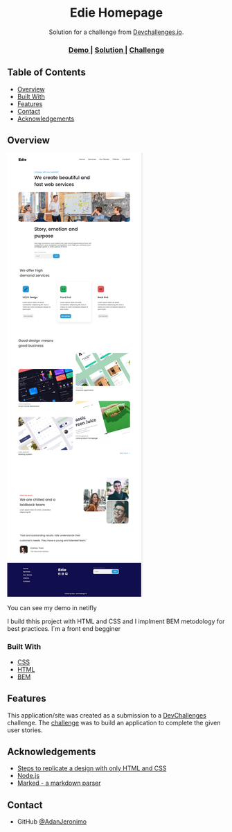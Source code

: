 <!-- Please update value in the {}  -->

<h1 align="center">Edie Homepage</h1>

<div align="center">
   Solution for a challenge from  <a href="http://devchallenges.io" target="_blank">Devchallenges.io</a>.
</div>

<div align="center">
  <h3>
    <a href="https://capable-narwhal-67546a.netlify.app">
      Demo
    </a>
    <span> | </span>
    <a href="https://github.com/AdanJeronimo/Edie-homepage">
      Solution
    </a>
    <span> | </span>
    <a href="https://devchallenges.io/challenges/hhmesazsqgKXrTkYkt0U">
      Challenge
    </a>
  </h3>
</div>

<!-- TABLE OF CONTENTS -->

## Table of Contents

- [Overview](#overview)
- [Built With](#built-with)
- [Features](#features)
- [Contact](#contact)
- [Acknowledgements](#acknowledgements)

<!-- OVERVIEW -->

## Overview

![screenshot](./img/Macbook%20Pro-1693343216298.jpeg)

You can see my demo in netifly

I build thhis project with HTML and CSS and I implment BEM metodology for best practices.
I´m a front end begginer

### Built With

<!-- This section should list any major frameworks that you built your project using. Here are a few examples.-->

- [CSS](https://developer.mozilla.org)
- [HTML](https://developer.mozilla.org)
- [BEM](https://bem-cheat-sheet.9elements.com/#button)

## Features

<!-- List the features of your application or follow the template. Don't share the figma file here :) -->

This application/site was created as a submission to a [DevChallenges](https://devchallenges.io/challenges) challenge. The [challenge](https://devchallenges.io/challenges/hhmesazsqgKXrTkYkt0U) was to build an application to complete the given user stories.


## Acknowledgements

<!-- This section should list any articles or add-ons/plugins that helps you to complete the project. This is optional but it will help you in the future. For exmpale -->

- [Steps to replicate a design with only HTML and CSS](https://devchallenges-blogs.web.app/how-to-replicate-design/)
- [Node.js](https://nodejs.org/)
- [Marked - a markdown parser](https://github.com/chjj/marked)

## Contact

- GitHub [@AdanJeronimo](https://github.com/AdanJeronimo)
